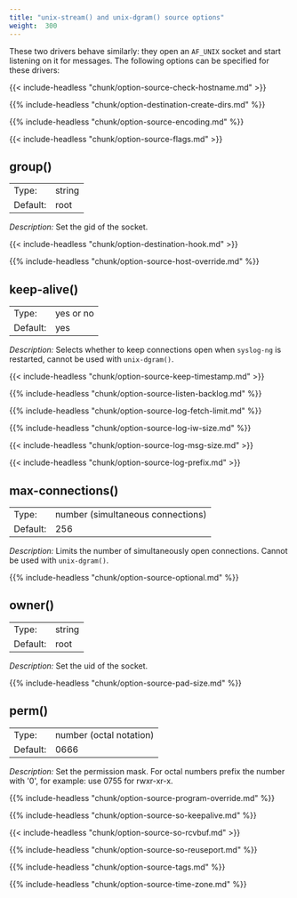 ```yaml
---
title: "unix-stream() and unix-dgram() source options"
weight:  300
---
```

<!-- DISCLAIMER: This file is based on the syslog-ng Open Source Edition documentation https://github.com/balabit/syslog-ng-ose-guides/commit/2f4a52ee61d1ea9ad27cb4f3168b95408fddfdf2 and is used under the terms of The syslog-ng Open Source Edition Documentation License. The file has been modified by Axoflow. -->

These two drivers behave similarly: they open an `AF_UNIX` socket and start listening on it for messages. The following options can be specified for these drivers:

{{< include-headless "chunk/option-source-check-hostname.md" >}}

{{% include-headless "chunk/option-destination-create-dirs.md" %}}

{{% include-headless "chunk/option-source-encoding.md" %}}

{{< include-headless "chunk/option-source-flags.md" >}}


## group()

|          |        |
| -------- | ------ |
| Type:    | string |
| Default: | root   |

*Description:* Set the gid of the socket.


{{< include-headless "chunk/option-destination-hook.md" >}}

{{% include-headless "chunk/option-source-host-override.md" %}}


## keep-alive()

|          |           |
| -------- | --------- |
| Type:    | yes or no |
| Default: | yes       |

*Description:* Selects whether to keep connections open when `syslog-ng` is restarted, cannot be used with `unix-dgram()`.


{{< include-headless "chunk/option-source-keep-timestamp.md" >}}

{{% include-headless "chunk/option-source-listen-backlog.md" %}}

{{% include-headless "chunk/option-source-log-fetch-limit.md" %}}

{{% include-headless "chunk/option-source-log-iw-size.md" %}}

{{< include-headless "chunk/option-source-log-msg-size.md" >}}

{{< include-headless "chunk/option-source-log-prefix.md" >}}


## max-connections()

|          |                                   |
| -------- | --------------------------------- |
| Type:    | number (simultaneous connections) |
| Default: | 256                               |

*Description:* Limits the number of simultaneously open connections. Cannot be used with `unix-dgram()`.


{{% include-headless "chunk/option-source-optional.md" %}}


## owner()

|          |        |
| -------- | ------ |
| Type:    | string |
| Default: | root   |

*Description:* Set the uid of the socket.


{{% include-headless "chunk/option-source-pad-size.md" %}}


## perm()

|          |                         |
| -------- | ----------------------- |
| Type:    | number (octal notation) |
| Default: | 0666                    |

*Description:* Set the permission mask. For octal numbers prefix the number with '0', for example: use 0755 for rwxr-xr-x.


{{% include-headless "chunk/option-source-program-override.md" %}}

{{% include-headless "chunk/option-source-so-keepalive.md" %}}

{{< include-headless "chunk/option-source-so-rcvbuf.md" >}}

{{% include-headless "chunk/option-source-so-reuseport.md" %}}

{{% include-headless "chunk/option-source-tags.md" %}}

{{% include-headless "chunk/option-source-time-zone.md" %}}
